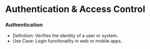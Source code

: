 # Authentication & Access Control

### Authentication

- Definition: Verifies the identity of a user or system.
- Use Case: Login functionality in web or mobile apps.
